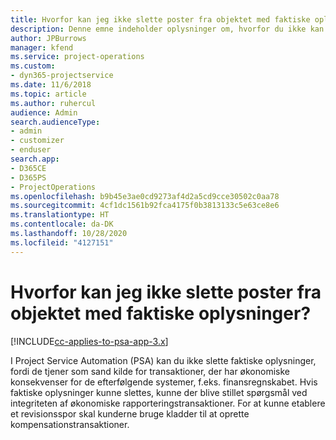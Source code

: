```yaml
---
title: Hvorfor kan jeg ikke slette poster fra objektet med faktiske oplysninger?
description: Denne emne indeholder oplysninger om, hvorfor du ikke kan slette poster fra objektet med faktiske oplysninger.
author: JPBurrows
manager: kfend
ms.service: project-operations
ms.custom:
- dyn365-projectservice
ms.date: 11/6/2018
ms.topic: article
ms.author: ruhercul
audience: Admin
search.audienceType:
- admin
- customizer
- enduser
search.app:
- D365CE
- D365PS
- ProjectOperations
ms.openlocfilehash: b9b45e3ae0cd9273af4d2a5cd9cce30502c0aa78
ms.sourcegitcommit: 4cf1dc1561b92fca4175f0b3813133c5e63ce8e6
ms.translationtype: HT
ms.contentlocale: da-DK
ms.lasthandoff: 10/28/2020
ms.locfileid: "4127151"
---
```

# <a name="why-cant-i-delete-records-from-the-actuals-entity"></a>Hvorfor kan jeg ikke slette poster fra objektet med faktiske oplysninger?

[!INCLUDE[cc-applies-to-psa-app-3.x](../includes/cc-applies-to-psa-app-3x.md)]

I Project Service Automation (PSA) kan du ikke slette faktiske oplysninger, fordi de tjener som sand kilde for transaktioner, der har økonomiske konsekvenser for de efterfølgende systemer, f.eks. finansregnskabet. Hvis faktiske oplysninger kunne slettes, kunne der blive stillet spørgsmål ved integriteten af økonomiske rapporteringstransaktioner. For at kunne etablere et revisionsspor skal kunderne bruge kladder til at oprette kompensationstransaktioner.

